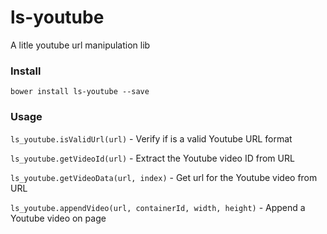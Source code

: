 # ls-youtube
A litle youtube url manipulation lib

### Install

`bower install ls-youtube --save`

### Usage

`ls_youtube.isValidUrl(url)` - Verify if is a valid Youtube URL format

`ls_youtube.getVideoId(url)` - Extract the Youtube video ID from URL

`ls_youtube.getVideoData(url, index)` - Get url for the Youtube video from URL

`ls_youtube.appendVideo(url, containerId, width, height)` - Append a Youtube video on page